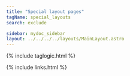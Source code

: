 ```yaml
---
title: "Special layout pages"
tagName: special_layouts
search: exclude

sidebar: mydoc_sidebar
layout: ../../../../layouts/MainLayout.astro
---
```


{% include taglogic.html %}

{% include links.html %}
